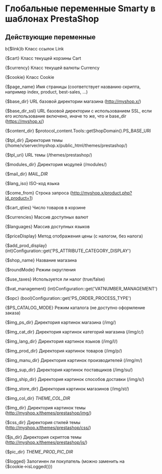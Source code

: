 Глобальные переменные Smarty в шаблонах PrestaShop
============

Действующие переменные
-------

b{$link}b Класс ссылок Link

{$cart} Класс текущей корзины Cart

{$currency} Класс текущей валюты Сurrency

{$cookie} Класс Сookie

{$page_name} Имя страницы (соответствует названию скрипта, например index, product, best-sales, …)

{$base_dir} URL базовой директории магазина (http://myshop.x/)

{$base_dir_ssl} URL базовой директории c использованием SSL, если его использование включено, иначе то же, что и base_dir (https://myshop.x/)

{$content_dir} $protocol_content.Tools::getShopDomain().PS_BASE_URI

{$tpl_dir} Директория темы (/home/v/server/myshop.x/public_html/themes/prestashop/)

{$tpl_uri} URL темы (/themes/prestashop/) 

{$modules_dir} Директория модулей (/modules/) 

{$mail_dir} _MAIL_DIR_ 

{$lang_iso} ISO-код языка 

{$come_from} Строка запроса (http://myshop.x/product.php?id_product=1) 

{$cart_qties} Число товаров в корзине 

{$currencies} Массив доступных валют

{$languages} Массив доступных языков 

{$priceDisplay} Метод отображения цены (с налогом, без налога) 

{$add_prod_display} (int)Configuration::get('PS_ATTRIBUTE_CATEGORY_DISPLAY')

{$shop_name} Название магазина 

{$roundMode} Режим округления 

{$use_taxes} Используется ли налог (true/false) 

{$vat_management} (int)Configuration::get('VATNUMBER_MANAGEMENT') 

{$opc} (bool)Configuration::get('PS_ORDER_PROCESS_TYPE') 

{$PS_CATALOG_MODE} Режим каталога (не доступно оформление заказа) 

{$img_ps_dir} Директория картинок магазина (/img/) 

{$img_cat_dir} Директория картинок категорий магазина (/img/с/)

{$img_lang_dir} Директория картинок языков (/img/l/)

{$img_prod_dir} Директория картинок товаров (/img/p/)

{$img_manu_dir} Директория картинок производителей (/img/m/)

{$img_sup_dir} Директория картинок поставщиков (/img/su/)

{$img_ship_dir} Директория картинок способов доставки (/img/s/)

{$img_store_dir} Директория картинок магазинов (/img/st/)

{$img_col_dir} _THEME_COL_DIR_

{$img_dir} Директория картинок темы (http://myshop.x/themes/prestashop/img/)

{$css_dir} Директория стилей темы (http://myshop.x/themes/prestashop/css/)

{$js_dir} Директория скриптов темы (http://myshop.x/themes/prestashop/js/)

{$pic_dir} _THEME_PROD_PIC_DIR_

{$logged} Залогинен ли покупатель (можно заменить на {$cookie→isLogged()})

